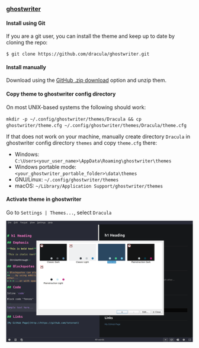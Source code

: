### [ghostwriter](https://wereturtle.github.io/ghostwriter/)

#### Install using Git

If you are a git user, you can install the theme and keep up to date by cloning the repo:

    $ git clone https://github.com/dracula/ghostwriter.git

#### Install manually

Download using the [GitHub .zip download](https://github.com/dracula/ghostwriter/archive/master.zip) option and unzip them.

#### Copy theme to ghostwriter config directory

On most UNIX-based systems the following should work:

`mkdir -p ~/.config/ghostwriter/themes/Dracula && cp ghostwriter/theme.cfg ~/.config/ghostwriter/themes/Dracula/theme.cfg`

If that does not work on your machine, manually create directory `Dracula` in ghostwriter config directory `themes` and copy `theme.cfg` there:

- Windows: `C:\Users<your_user_name>\AppData\Roaming\ghostwriter\themes`
- Windows portable mode: `<your_ghostwriter_portable_folder>\data\themes`
- GNU/Linux: `~/.config/ghostwriter/themes`
- macOS: `~/Library/Application Support/ghostwriter/themes`

#### Activate theme in ghostwriter

Go to `Settings | Themes...`, select `Dracula`

![Activate Theme](https://raw.githubusercontent.com/dracula/ghostwriter/master/activate-theme.png)